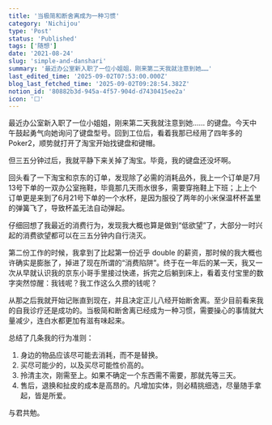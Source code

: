```yaml
---
title: '当极简和断舍离成为一种习惯'
category: 'Nichijou'
type: 'Post'
status: 'Published'
tags: ['随想']
date: '2021-08-24'
slug: 'simple-and-danshari'
summary: '最近办公室新入职了一位小姐姐，刚来第二天我就注意到她……'
last_edited_time: '2025-09-02T07:53:00.000Z'
blog_last_fetched_time: '2025-09-02T09:28:54.382Z'
notion_id: '80882b3d-945a-4f57-904d-d7430415ee2a'
icon: '⬜'
---
```


最近办公室新入职了一位小姐姐，刚来第二天我就注意到她…… 的键盘。今天中午鼓起勇气向她询问了键盘型号。回到工位后，看着我那已经用了四年多的 Poker2，顺势就打开了淘宝开始找键盘和键帽。

但三五分钟过后，我就平静下来关掉了淘宝。毕竟，我的键盘还没坏啊。

回头看了一下淘宝和京东的订单，发现除了必需的消耗品外，我上一个订单是7月13号下单的一双办公室拖鞋，毕竟那几天雨水很多，需要穿拖鞋上下班；上上个订单更是来到了6月21号下单的一个水杯，是因为服役了两年的小米保温杯杯盖里的弹簧飞了，导致杯盖无法自动弹起。

仔细回想了我最近的消费行为，发现我大概也算是做到“低欲望”了，大部分一时兴起的消费欲望都可以在三五分钟内自行浇灭。

第二份工作的时候，我拿到了比起第一份近乎 double 的薪资，那时候的我大概也许确实是膨胀了，掉进了现在所谓的“消费陷阱”。终于在一年后的某一天，我又一次从早就认识我的京东小哥手里接过快递，拆完之后躺到床上，看着支付宝里的数字突然惊醒：我钱呢？我工作这么久攒的钱呢？

从那之后我就开始记账直到现在，并且决定正儿八经开始断舍离。至少目前看来我的自我诊疗还是成功的。当极简和断舍离已经成为一种习惯，需要操心的事情就大量减少，连白水都更加有滋有味起来。

总结了几条我的行为准则：

1. 身边的物品应该尽可能去消耗，而不是替换。
2. 买尽可能少的，以及买尽可能性价高的。
3. 拎清主次，刚需至上。如果不确定一个东西需不需要，那就先等三天。
4. 售后，退换和扯皮的成本是高昂的。凡增加实体，则必精挑细选，尽量随手拿起，皆是所爱。

与君共勉。
